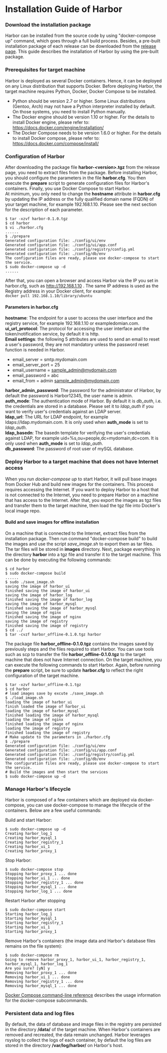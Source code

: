 # Installation Guide of Harbor
### Download the installation package
Harbor can be installed from the source code by using "docker-compose up" command, which goes through a full build process. Besides, a pre-built installation package of each release can be downloaded from the [release page](https://github.com/vmware/harbor/releases). This guide describes the installation of Harbor by using the pre-built package.
### Prerequisites for target machine
Harbor is deployed as several Docker containers. Hence, it can be deployed on any Linux distribution that supports Docker. 
Before deploying Harbor, the target machine requires Python, Docker, Docker Compose to be installed.  
* Python should be version 2.7 or higher.  Some Linux distributions (Gentoo, Arch) may not have a Python interpreter installed by default. On those systems, you need to install Python manually.  
* The Docker engine should be version 1.10 or higher.  For the details to install Docker engine, please refer to: https://docs.docker.com/engine/installation/
* The Docker Compose needs to be version 1.6.0 or higher.  For the details to install Docker compose, please refer to: https://docs.docker.com/compose/install/

### Configuration of Harbor 
After downloading the package file **harbor-&lt;version&gt;.tgz** from the release page, you need to extract files from the package. Before installing Harbor, you should configure the parameters in the file **harbor.cfg**. You then execute the **prepare** script to generate configuration files for Harbor's containers. Finally, you use Docker Compose to start Harbor.  
At minimum, you only need to change the **hostname** attribute in **harbor.cfg** by updating the IP  address or the fully qualified domain name (FQDN) of your target machine, for example 192.168.1.10.  Please see the next section for the description of each parameter.
```
$ tar -xzvf harbor-0.1.0.tgz
$ cd harbor
$ vi ./harbor.cfg
......
$ ./prepare
Generated configuration file: ./config/ui/env
Generated configuration file: ./config/ui/app.conf
Generated configuration file: ./config/registry/config.yml
Generated configuration file: ./config/db/env
The configuration files are ready, please use docker-compose to start the service.
$ sudo docker-compose up -d
......
```
After that, you can open a browser and access Harbor via the IP you set in harbor.cfg, such as http://192.168.1.10 . The same IP address is used as the Registry address in your Docker client, for example:  
```docker pull 192.168.1.10/library/ubuntu```

#### Parameters in harbor.cfg
**hostname**: The endpoint for a user to access the user interface and the registry service, for example 192.168.1.10 or exampledomian.com.  
**ui_url_protocol**: The protocol for accessing the user interface and the token/notification service, by default it is http.  
**Email settings**: the following 5 attributes are used to send an email to reset a user's password,  they are not mandatory unless the password reset function is needed in Harbor.  
* email_server = smtp.mydomain.com 
* email_server_port = 25
* email_username = sample_admin@mydomain.com
* email_password = abc
* email_from = admin <sample_admin@mydomain.com>  

**harbor_admin_password**: The password for the administrator of Harbor, by default the password is Harbor12345, the user name is admin.  
**auth_mode**: The authentication mode of Harbor. By default it is *db_auth*, i.e. the credentials are stored in a database. Please set it to *ldap_auth* if you want to verify user's credentials against an LDAP server.  
**ldap_url**: The URL for LDAP endpoint, for example ldaps://ldap.mydomain.com. It is only used when **auth_mode** is set to *ldap_auth*.    
**ldap_basedn**: The basedn template for verifying the user's credentials against LDAP, for example uid=%s,ou=people,dc=mydomain,dc=com.  It is only used when **auth_mode** is set to *ldap_auth*.  
**db_password**: The password of root user of mySQL database.

### Deploy Harbor to a target machine that does not have Internet access
When you run *docker-compose up* to start Harbor, it will pull base images from Docker Hub and build new images for the containers. This process requires accessing the Internet. If you want to deploy Harbor to a host that is not connected to the Internet, you need to prepare Harbor on a machine that has access to the Internet. After that, you export the images as tgz files and transfer them to the target machine, then load the tgz file into Docker's local image repo.

#### Build and save images for offline installation
On a machine that is connected to the Internet, extract files from the installation package. Then run command "docker-compose build" to build the images and use the script *save_image.sh* to export them as tar files. The tar files will be stored in **images** directory. Next, package everything in the directory **harbor** into a tgz file and transfer it to the target machine. This can be done by executing the following commands:

```
$ cd harbor
$ sudo docker-compose build
......
$ sudo ./save_image.sh  
saving the image of harbor_ui
finished saving the image of harbor_ui
saving the image of harbor_log
finished saving the image of harbor_log
saving the image of harbor_mysql
finished saving the image of harbor_mysql
saving the image of nginx
finished saving the image of nginx
saving the image of registry
finished saving the image of registry
$ cd ../  
$ tar -cvzf harbor_offline-0.1.0.tgz harbor
```

The package file **harbor_offline-0.1.0.tgz** contains the images saved by previously steps and the files required to start Harbor.
You can use tools such as scp to transfer the file **harbor_offline-0.1.0.tgz** to the target machine that does not have Internet connection. On the target machine, you can execute the following commands to start Harbor. Again, before running the **prepare** script, be sure to update **harbor.cfg** to reflect the right configuration of the target machine.
```
$ tar -xzvf harbor_offline-0.1.tgz  
$ cd harbor  
# load images save by excute ./save_image.sh
$ ./load_image.sh
loading the image of harbor_ui
finish loaded the image of harbor_ui
loading the image of harbor_mysql
finished loading the image of harbor_mysql
loading the image of nginx
finished loading the image of nginx
loading the image of registry
finished loading the image of registry
# Make update to the parameters in ./harbor.cfg  
$ ./prepare
Generated configuration file: ./config/ui/env
Generated configuration file: ./config/ui/app.conf
Generated configuration file: ./config/registry/config.yml
Generated configuration file: ./config/db/env
The configuration files are ready, please use docker-compose to start the service.
# Build the images and then start the services
$ sudo docker-compose up -d
```

### Manage Harbor's lifecycle
Harbor is composed of a few containers which are deployed via docker-compose, you can use docker-compose to manage the lifecycle of the containers. Below are a few useful commands: 

Build and start Harbor:  
```
$ sudo docker-compose up -d 
Creating harbor_log_1
Creating harbor_mysql_1
Creating harbor_registry_1
Creating harbor_ui_1
Creating harbor_proxy_1
```  
Stop Harbor:
```
$ sudo docker-compose stop
Stopping harbor_proxy_1 ... done
Stopping harbor_ui_1 ... done
Stopping harbor_registry_1 ... done
Stopping harbor_mysql_1 ... done
Stopping harbor_log_1 ... done
```  
Restart Harbor after stopping
```
$ sudo docker-compose start
Starting harbor_log_1
Starting harbor_mysql_1
Starting harbor_registry_1
Starting harbor_ui_1
Starting harbor_proxy_1
````  
Remove Harbor's containers (the image data and Harbor's database files remains on the file system): 
```
$ sudo docker-compose rm
Going to remove harbor_proxy_1, harbor_ui_1, harbor_registry_1, harbor_mysql_1, harbor_log_1
Are you sure? [yN] y
Removing harbor_proxy_1 ... done
Removing harbor_ui_1 ... done
Removing harbor_registry_1 ... done
Removing harbor_mysql_1 ... done
```  
[Docker Compose command-line reference](https://docs.docker.com/compose/reference/) describes the usage information for the docker-compose subcommands.

### Persistent data and log files
By default, the data of database and image files in the registry are persisted in the directory **/data/** of the target machine. When Harbor's containers are removed and recreated, the data  remain unchanged. 
Harbor leverages rsyslog to collect the logs of each container, by default the log files are stored in the directory **/var/log/harbor/** on Harbor's host.